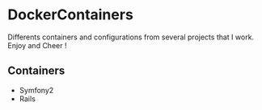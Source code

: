 # DockerContainers
Differents containers and configurations from several projects that I work. Enjoy and Cheer !

## Containers
* Symfony2
* Rails

